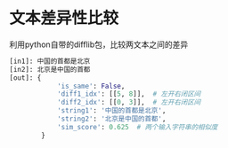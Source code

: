 # 文本差异性比较
利用python自带的difflib包，比较两文本之间的差异<br/>
```python
[in1]: 中国的首都是北京
[in2]: 北京是中国的首都
[out]: {
            'is_same': False, 
            'diff1_idx': [[5, 8]],  # 左开右闭区间 
            'diff2_idx': [[0, 3]],  # 左开右闭区间
            'string1': '中国的首都是北京', 
            'string2': '北京是中国的首都', 
            'sim_score': 0.625  # 两个输入字符串的相似度
        }
```
